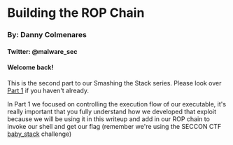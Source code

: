 # Building the ROP Chain

### By: Danny Colmenares 
#### Twitter: @malware_sec

#### Welcome back! 
This is the second part to our Smashing the Stack series. Please look over [Part 1](https://malwaresec.github.io/Stack-Based-Buffer-Overflow/) if you haven't already.

In Part 1 we focused on controlling the execution flow of our executable, it's really important that you fully understand how we developed that exploit because we will be using it in this writeup and add in our ROP chain to invoke our shell and get our flag (remember we're using the SECCON CTF [baby_stack](https://github.com/MalwareSec/Stack-Based-Buffer-Overflow/blob/master/baby_stack-7b078c99bb96de6e5efc2b3da485a9ae8a66fd702b7139baf072ec32175076d8.dms) challenge)

